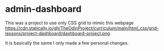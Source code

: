 # admin-dashboard

This was a project to use only CSS grid to mimic this webpage https://cdn.statically.io/gh/TheOdinProject/curriculum/main/html_css/grid-lessons/project-dashboard/dashboard-project.png

It is basically the same I only made a few personal changes.
